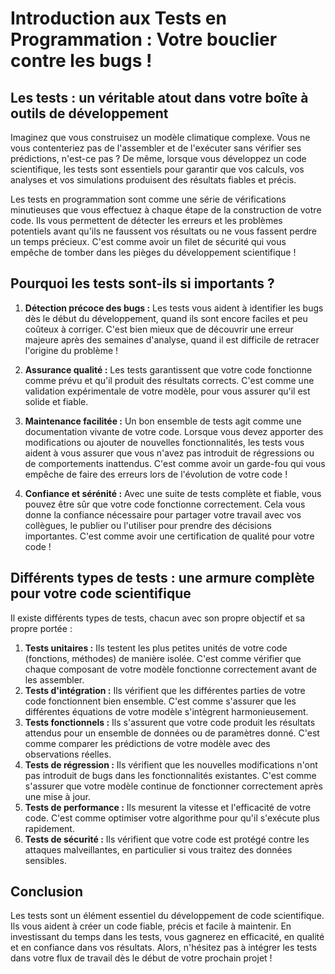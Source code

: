 # Introduction aux Tests en Programmation : Votre bouclier contre les bugs !

## Les tests : un véritable atout dans votre boîte à outils de développement

Imaginez que vous construisez un modèle climatique complexe. Vous ne vous contenteriez pas de l'assembler et de l'exécuter sans vérifier ses prédictions, n'est-ce pas ? De même, lorsque vous développez un code scientifique, les tests sont essentiels pour garantir que vos calculs, vos analyses et vos simulations produisent des résultats fiables et précis.

Les tests en programmation sont comme une série de vérifications minutieuses que vous effectuez à chaque étape de la construction de votre code. Ils vous permettent de détecter les erreurs et les problèmes potentiels avant qu'ils ne faussent vos résultats ou ne vous fassent perdre un temps précieux. C'est comme avoir un filet de sécurité qui vous empêche de tomber dans les pièges du développement scientifique !

## Pourquoi les tests sont-ils si importants ?

1. **Détection précoce des bugs :** Les tests vous aident à identifier les bugs dès le début du développement, quand ils sont encore faciles et peu coûteux à corriger. C'est bien mieux que de découvrir une erreur majeure après des semaines d'analyse, quand il est difficile de retracer l'origine du problème !

2. **Assurance qualité :** Les tests garantissent que votre code fonctionne comme prévu et qu'il produit des résultats corrects. C'est comme une validation expérimentale de votre modèle, pour vous assurer qu'il est solide et fiable.

3. **Maintenance facilitée :** Un bon ensemble de tests agit comme une documentation vivante de votre code. Lorsque vous devez apporter des modifications ou ajouter de nouvelles fonctionnalités, les tests vous aident à vous assurer que vous n'avez pas introduit de régressions ou de comportements inattendus. C'est comme avoir un garde-fou qui vous empêche de faire des erreurs lors de l'évolution de votre code !

4. **Confiance et sérénité :** Avec une suite de tests complète et fiable, vous pouvez être sûr que votre code fonctionne correctement. Cela vous donne la confiance nécessaire pour partager votre travail avec vos collègues, le publier ou l'utiliser pour prendre des décisions importantes. C'est comme avoir une certification de qualité pour votre code !

## Différents types de tests : une armure complète pour votre code scientifique

Il existe différents types de tests, chacun avec son propre objectif et sa propre portée :

1. **Tests unitaires :** Ils testent les plus petites unités de votre code (fonctions, méthodes) de manière isolée. C'est comme vérifier que chaque composant de votre modèle fonctionne correctement avant de les assembler.
2. **Tests d'intégration :** Ils vérifient que les différentes parties de votre code fonctionnent bien ensemble. C'est comme s'assurer que les différentes équations de votre modèle s'intègrent harmonieusement.
3. **Tests fonctionnels :** Ils s'assurent que votre code produit les résultats attendus pour un ensemble de données ou de paramètres donné. C'est comme comparer les prédictions de votre modèle avec des observations réelles.
4. **Tests de régression :** Ils vérifient que les nouvelles modifications n'ont pas introduit de bugs dans les fonctionnalités existantes. C'est comme s'assurer que votre modèle continue de fonctionner correctement après une mise à jour.
5. **Tests de performance :** Ils mesurent la vitesse et l'efficacité de votre code. C'est comme optimiser votre algorithme pour qu'il s'exécute plus rapidement.
6. **Tests de sécurité :** Ils vérifient que votre code est protégé contre les attaques malveillantes, en particulier si vous traitez des données sensibles. 

## Conclusion

Les tests sont un élément essentiel du développement de code scientifique. Ils vous aident à créer un code fiable, précis et facile à maintenir. En investissant du temps dans les tests, vous gagnerez en efficacité, en qualité et en confiance dans vos résultats. Alors, n'hésitez pas à intégrer les tests dans votre flux de travail dès le début de votre prochain projet ! 
